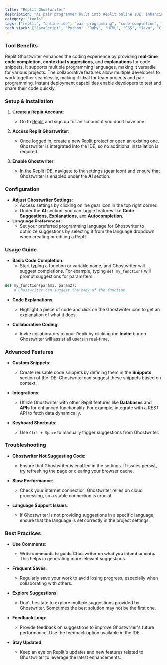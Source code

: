 ```yaml
---
title: "Replit Ghostwriter"
description: "AI pair programmer built into Replit online IDE, enhancing coding efficiency through real-time suggestions and collaborative features."
category: "tools"
tags: ["replit", "online-ide", "pair-programming", "code-completion", "cloud-based", "collaboration", "AI", "coding-assistant"]
tech_stack: ["JavaScript", "Python", "Ruby", "HTML", "CSS", "Java", "C++", "PHP", "Go"]
---
```


### Tool Benefits
Replit Ghostwriter enhances the coding experience by providing **real-time code completion**, **contextual suggestions**, and **explanations** for code snippets. It supports multiple programming languages, making it versatile for various projects. The collaborative features allow multiple developers to work together seamlessly, making it ideal for team projects and pair programming. Instant deployment capabilities enable developers to test and share their code quickly.

### Setup & Installation
1. **Create a Replit Account**:
   - Go to [Replit](https://replit.com) and sign up for an account if you don’t have one.

2. **Access Replit Ghostwriter**:
   - Once logged in, create a new Replit project or open an existing one. Ghostwriter is integrated into the IDE, so no additional installation is required.

3. **Enable Ghostwriter**:
   - In the Replit IDE, navigate to the settings (gear icon) and ensure that Ghostwriter is enabled under the **AI** section.

### Configuration
- **Adjust Ghostwriter Settings**:
  - Access settings by clicking on the gear icon in the top right corner.
  - Under the **AI** section, you can toggle features like **Code Suggestions**, **Explanations**, and **Autocompletion**.
- **Language Preferences**:
  - Set your preferred programming language for Ghostwriter to optimize suggestions by selecting it from the language dropdown when creating or editing a Replit.

### Usage Guide
- **Basic Code Completion**:
  - Start typing a function or variable name, and Ghostwriter will suggest completions. For example, typing `def my_function(` will prompt suggestions for parameters.
  
```python
def my_function(param1, param2):
    # Ghostwriter can suggest the body of the function
```

- **Code Explanations**:
  - Highlight a piece of code and click on the Ghostwriter icon to get an explanation of what it does.

- **Collaborative Coding**:
  - Invite collaborators to your Replit by clicking the **Invite** button. Ghostwriter will assist all users in real-time.

### Advanced Features
- **Custom Snippets**:
  - Create reusable code snippets by defining them in the **Snippets** section of the IDE. Ghostwriter can suggest these snippets based on context.
  
- **Integrations**:
  - Utilize Ghostwriter with other Replit features like **Databases** and **APIs** for enhanced functionality. For example, integrate with a REST API to fetch data dynamically.

- **Keyboard Shortcuts**:
  - Use `Ctrl + Space` to manually trigger suggestions from Ghostwriter.

### Troubleshooting
- **Ghostwriter Not Suggesting Code**:
  - Ensure that Ghostwriter is enabled in the settings. If issues persist, try refreshing the page or clearing your browser cache.

- **Slow Performance**:
  - Check your internet connection. Ghostwriter relies on cloud processing, so a stable connection is crucial.

- **Language Support Issues**:
  - If Ghostwriter is not providing suggestions in a specific language, ensure that the language is set correctly in the project settings.

### Best Practices
- **Use Comments**:
  - Write comments to guide Ghostwriter on what you intend to code. This helps in generating more relevant suggestions.

- **Frequent Saves**:
  - Regularly save your work to avoid losing progress, especially when collaborating with others.

- **Explore Suggestions**:
  - Don’t hesitate to explore multiple suggestions provided by Ghostwriter. Sometimes the best solution may not be the first one.

- **Feedback Loop**:
  - Provide feedback on suggestions to improve Ghostwriter's future performance. Use the feedback option available in the IDE.

- **Stay Updated**:
  - Keep an eye on Replit's updates and new features related to Ghostwriter to leverage the latest enhancements.
